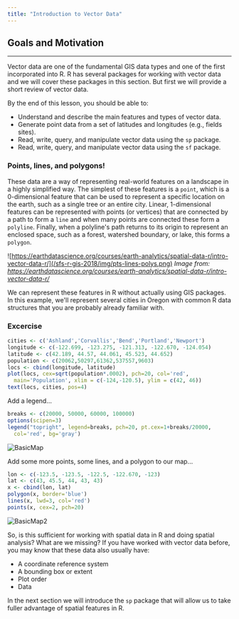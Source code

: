 ```yaml
---
title: "Introduction to Vector Data"
---
```


## Goals and Motivation

----

Vector data are one of the fundamental GIS data types and one of the first incorporated into R. R has several packages for working with vector data and we will cover these packages in this section. But first we will provide a short review of vector data.    

By the end of this lesson, you should be able to:

* Understand and describe the main features and types of vector data.
* Generate point data from a set of latitudes and longitudes (e.g., fields sites). 
* Read, write, query, and manipulate vector data using the `sp` package.
* Read, write, query, and manipulate vector data using the `sf` package.

### Points, lines, and polygons!

These data are a way of representing real-world features on a landscape in a highly simplified way. The simplest of these features is a `point`, which is a 0-dimensional feature that can be used to represent a specific location on the earth, such as a single tree or an entire city. Linear, 1-dimensional features can be represented with points (or vertices) that are connected by a path to form a `line` and when many points are connected these form a `polyline`. Finally, when a polyline's path returns to its origin to represent an enclosed space, such as a forest, watershed boundary, or lake, this forms a `polygon`.

![https://earthdatascience.org/courses/earth-analytics/spatial-data-r/intro-vector-data-r/](/sfs-r-gis-2018/img/pts-lines-polys.png)
*Image from: https://earthdatascience.org/courses/earth-analytics/spatial-data-r/intro-vector-data-r/*

We can represent these features in R without actually using GIS packages. In this example, we'll represent several cities in Oregon with common R data structures that you are probably already familiar with.

### Excercise

```r
cities <- c('Ashland','Corvallis','Bend','Portland','Newport')
longitude <- c(-122.699, -123.275, -121.313, -122.670, -124.054)
latitude <- c(42.189, 44.57, 44.061, 45.523, 44.652)
population <- c(20062,50297,61362,537557,9603)
locs <- cbind(longitude, latitude) 
plot(locs, cex=sqrt(population*.0002), pch=20, col='red', 
  main='Population', xlim = c(-124,-120.5), ylim = c(42, 46))
text(locs, cities, pos=4)
```

Add a legend...

```r
breaks <- c(20000, 50000, 60000, 100000)
options(scipen=3)
legend("topright", legend=breaks, pch=20, pt.cex=1+breaks/20000, 
  col='red', bg='gray')
```

![BasicMap](/AWRA_GIS_R_Workshop/figure/BasicMap.png)

Add some more points, some lines, and a polygon to our map...

```r
lon <- c(-123.5, -123.5, -122.5, -122.670, -123)
lat <- c(43, 45.5, 44, 43, 43)
x <- cbind(lon, lat)
polygon(x, border='blue')
lines(x, lwd=3, col='red')
points(x, cex=2, pch=20)
```

![BasicMap2](/AWRA_GIS_R_Workshop/figure/BasicMap2.png)


So, is this sufficient for working with spatial data in R and doing spatial analysis?  What are we missing? If you have worked with vector data before, you may know that these data also usually have: 

- A coordinate reference system
- A bounding box or extent
- Plot order
- Data

In the next section we will introduce the `sp` package that will allow us to take fuller advantage of spatial features in R.
